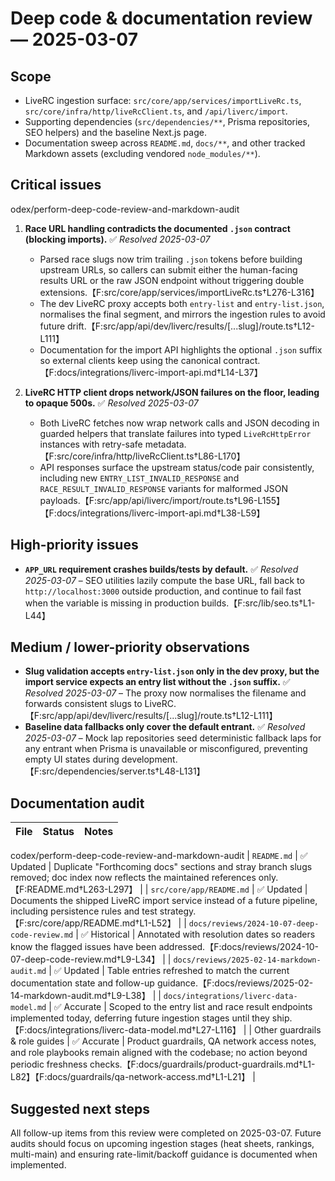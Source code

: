 # Deep code & documentation review — 2025-03-07

## Scope
- LiveRC ingestion surface: `src/core/app/services/importLiveRc.ts`, `src/core/infra/http/liveRcClient.ts`, and `/api/liverc/import`.
- Supporting dependencies (`src/dependencies/**`, Prisma repositories, SEO helpers) and the baseline Next.js page.
- Documentation sweep across `README.md`, `docs/**`, and other tracked Markdown assets (excluding vendored `node_modules/**`).

## Critical issues
odex/perform-deep-code-review-and-markdown-audit
1. **Race URL handling contradicts the documented `.json` contract (blocking imports).** ✅ *Resolved 2025-03-07*
   - Parsed race slugs now trim trailing `.json` tokens before building upstream URLs, so callers can submit either the human-facing results URL or the raw JSON endpoint without triggering double extensions.【F:src/core/app/services/importLiveRc.ts†L276-L316】
   - The dev LiveRC proxy accepts both `entry-list` and `entry-list.json`, normalises the final segment, and mirrors the ingestion rules to avoid future drift.【F:src/app/api/dev/liverc/results/[...slug]/route.ts†L12-L111】
   - Documentation for the import API highlights the optional `.json` suffix so external clients keep using the canonical contract.【F:docs/integrations/liverc-import-api.md†L14-L37】

2. **LiveRC HTTP client drops network/JSON failures on the floor, leading to opaque 500s.** ✅ *Resolved 2025-03-07*
   - Both LiveRC fetches now wrap network calls and JSON decoding in guarded helpers that translate failures into typed `LiveRcHttpError` instances with retry-safe metadata.【F:src/core/infra/http/liveRcClient.ts†L86-L170】
   - API responses surface the upstream status/code pair consistently, including new `ENTRY_LIST_INVALID_RESPONSE` and `RACE_RESULT_INVALID_RESPONSE` variants for malformed JSON payloads.【F:src/app/api/liverc/import/route.ts†L96-L155】【F:docs/integrations/liverc-import-api.md†L38-L59】

## High-priority issues
- **`APP_URL` requirement crashes builds/tests by default.** ✅ *Resolved 2025-03-07* – SEO utilities lazily compute the base URL, fall back to `http://localhost:3000` outside production, and continue to fail fast when the variable is missing in production builds.【F:src/lib/seo.ts†L1-L44】

## Medium / lower-priority observations
- **Slug validation accepts `entry-list.json` only in the dev proxy, but the import service expects an entry list without the `.json` suffix.** ✅ *Resolved 2025-03-07* – The proxy now normalises the filename and forwards consistent slugs to LiveRC.【F:src/app/api/dev/liverc/results/[...slug]/route.ts†L12-L111】
- **Baseline data fallbacks only cover the default entrant.** ✅ *Resolved 2025-03-07* – Mock lap repositories seed deterministic fallback laps for any entrant when Prisma is unavailable or misconfigured, preventing empty UI states during development.【F:src/dependencies/server.ts†L48-L131】


## Documentation audit
| File | Status | Notes |
| --- | --- | --- |
codex/perform-deep-code-review-and-markdown-audit
| `README.md` | ✅ Updated | Duplicate "Forthcoming docs" sections and stray branch slugs removed; doc index now reflects the maintained references only.【F:README.md†L263-L297】 |
| `src/core/app/README.md` | ✅ Updated | Documents the shipped LiveRC import service instead of a future pipeline, including persistence rules and test strategy.【F:src/core/app/README.md†L1-L52】 |
| `docs/reviews/2024-10-07-deep-code-review.md` | ✅ Historical | Annotated with resolution dates so readers know the flagged issues have been addressed.【F:docs/reviews/2024-10-07-deep-code-review.md†L9-L34】 |
| `docs/reviews/2025-02-14-markdown-audit.md` | ✅ Updated | Table entries refreshed to match the current documentation state and follow-up guidance.【F:docs/reviews/2025-02-14-markdown-audit.md†L9-L38】 |
| `docs/integrations/liverc-data-model.md` | ✅ Accurate | Scoped to the entry list and race result endpoints implemented today, deferring future ingestion stages until they ship.【F:docs/integrations/liverc-data-model.md†L27-L116】 |
| Other guardrails & role guides | ✅ Accurate | Product guardrails, QA network access notes, and role playbooks remain aligned with the codebase; no action beyond periodic freshness checks.【F:docs/guardrails/product-guardrails.md†L1-L82】【F:docs/guardrails/qa-network-access.md†L1-L21】 |

## Suggested next steps
All follow-up items from this review were completed on 2025-03-07. Future audits should focus on upcoming ingestion stages (heat sheets, rankings, multi-main) and ensuring rate-limit/backoff guidance is documented when implemented.

